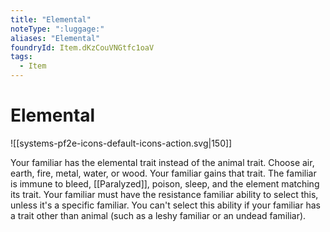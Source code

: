 ```yaml
---
title: "Elemental"
noteType: ":luggage:"
aliases: "Elemental"
foundryId: Item.dKzCouVNGtfc1oaV
tags:
  - Item
---
```


# Elemental
![[systems-pf2e-icons-default-icons-action.svg|150]]

Your familiar has the elemental trait instead of the animal trait. Choose air, earth, fire, metal, water, or wood. Your familiar gains that trait. The familiar is immune to bleed, [[Paralyzed]], poison, sleep, and the element matching its trait. Your familiar must have the resistance familiar ability to select this, unless it's a specific familiar. You can't select this ability if your familiar has a trait other than animal (such as a leshy familiar or an undead familiar).
